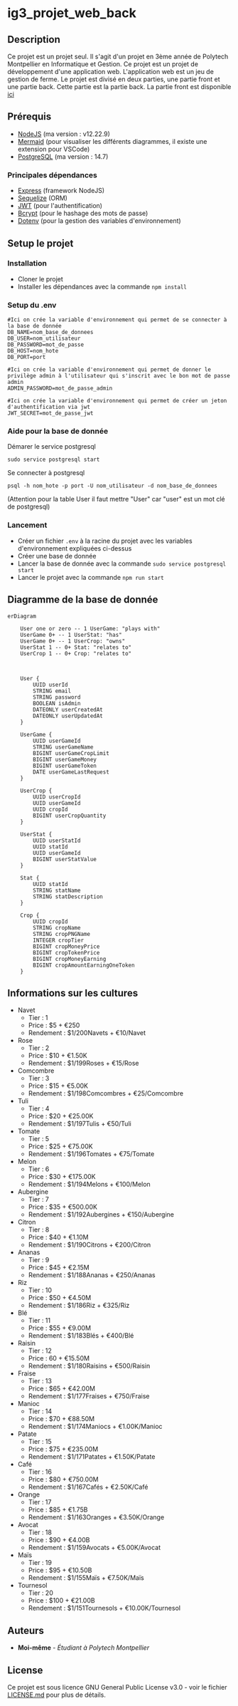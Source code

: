 # ig3_projet_web_back

## Description

Ce projet est un projet seul. Il s'agit d'un projet en 3ème année de Polytech Montpellier en Informatique et Gestion. Ce projet est un projet de développement d'une application web. L'application web est un jeu de gestion de ferme. Le projet est divisé en deux parties, une partie front et une partie back. Cette partie est la partie back. La partie front est disponible [ici](https://github.com/TAIP25/ig3_projet_web_front)

## Prérequis

-   [NodeJS](https://nodejs.org/en/) (ma version : v12.22.9)
-   [Mermaid](https://mermaid-js.github.io/mermaid/#/) (pour visualiser les différents diagrammes, il existe une extension pour VSCode)
-   [PostgreSQL](https://www.postgresql.org/) (ma version : 14.7)

### Principales dépendances

-   [Express](https://expressjs.com/fr/) (framework NodeJS)
-   [Sequelize](https://sequelize.org/) (ORM)
-   [JWT](https://jwt.io/) (pour l'authentification)
-   [Bcrypt](https://www.npmjs.com/package/bcrypt) (pour le hashage des mots de passe)
-   [Dotenv](https://www.npmjs.com/package/dotenv) (pour la gestion des variables d'environnement)

## Setup le projet
### Installation

-   Cloner le projet
-   Installer les dépendances avec la commande `npm install`

### Setup du .env

    #Ici on crée la variable d'environnement qui permet de se connecter à la base de donnée
    DB_NAME=nom_base_de_donnees
    DB_USER=nom_utilisateur
    DB_PASSWORD=mot_de_passe
    DB_HOST=nom_hote
    DB_PORT=port

    #Ici on crée la variable d'environnement qui permet de donner le privilège admin à l'utilisateur qui s'inscrit avec le bon mot de passe admin
    ADMIN_PASSWORD=mot_de_passe_admin

    #Ici on crée la variable d'environnement qui permet de créer un jeton d'authentification via jwt
    JWT_SECRET=mot_de_passe_jwt

### Aide pour la base de donnée

Démarer le service postgresql

    sudo service postgresql start

Se connecter à postgresql
    
    psql -h nom_hote -p port -U nom_utilisateur -d nom_base_de_donnees

(Attention pour la table User il faut mettre "User" car "user" est un mot clé de postgresql)

### Lancement

-   Créer un fichier `.env` à la racine du projet avec les variables d'environnement expliquées ci-dessus
-   Créer une base de donnée
-   Lancer la base de donnée avec la commande `sudo service postgresql start`
-   Lancer le projet avec la commande `npm run start`


## Diagramme de la base de donnée

```mermaid
erDiagram
    
    User one or zero -- 1 UserGame: "plays with"
    UserGame 0+ -- 1 UserStat: "has"
    UserGame 0+ -- 1 UserCrop: "owns"
    UserStat 1 -- 0+ Stat: "relates to"
    UserCrop 1 -- 0+ Crop: "relates to"
    


    User {
        UUID userId
        STRING email
        STRING password 
        BOOLEAN isAdmin
        DATEONLY userCreatedAt
        DATEONLY userUpdatedAt
    }

    UserGame {
        UUID userGameId
        STRING userGameName
        BIGINT userGameCropLimit
        BIGINT userGameMoney
        BIGINT userGameToken
        DATE userGameLastRequest
    }

    UserCrop {
        UUID userCropId
        UUID userGameId
        UUID cropId
        BIGINT userCropQuantity
    }

    UserStat {
        UUID userStatId
        UUID statId
        UUID userGameId
        BIGINT userStatValue
    }

    Stat {
        UUID statId
        STRING statName
        STRING statDescription
    }

    Crop {
        UUID cropId
        STRING cropName
        STRING cropPNGName
        INTEGER cropTier
        BIGINT cropMoneyPrice
        BIGINT cropTokenPrice
        BIGINT cropMoneyEarning
        BIGINT cropAmountEarningOneToken
    }
```

## Informations sur les cultures

- Navet
    - Tier : 1
    - Price : $5 + €250
    - Rendement : $1/200Navets + €10/Navet
- Rose
    - Tier : 2
    - Price : $10 + €1.50K
    - Rendement : $1/199Roses + €15/Rose
- Comcombre
    - Tier : 3
    - Price : $15 + €5.00K
    - Rendement : $1/198Comcombres + €25/Comcombre 
- Tuli
    - Tier : 4
    - Price : $20 + €25.00K
    - Rendement : $1/197Tulis + €50/Tuli
- Tomate
    - Tier : 5
    - Price : $25 + €75.00K
    - Rendement : $1/196Tomates + €75/Tomate
- Melon
    - Tier : 6
    - Price : $30 + €175.00K
    - Rendement : $1/194Melons + €100/Melon
- Aubergine
    - Tier : 7
    - Price : $35 + €500.00K
    - Rendement : $1/192Aubergines + €150/Aubergine
- Citron
    - Tier : 8
    - Price : $40 + €1.10M
    - Rendement : $1/190Citrons + €200/Citron
- Ananas
    - Tier : 9
    - Price : $45 + €2.15M
    - Rendement : $1/188Ananas + €250/Ananas
- Riz
    - Tier : 10
    - Price : $50 + €4.50M
    - Rendement : $1/186Riz + €325/Riz
- Blé
    - Tier : 11
    - Price : $55 + €9.00M
    - Rendement : $1/183Blés + €400/Blé
- Raisin
    - Tier : 12
    - Price : 60 + €15.50M
    - Rendement : $1/180Raisins + €500/Raisin
- Fraise
    - Tier : 13
    - Price : $65 + €42.00M
    - Rendement : $1/177Fraises + €750/Fraise
- Manioc
    - Tier : 14
    - Price : $70 + €88.50M
    - Rendement : $1/174Maniocs + €1.00K/Manioc
- Patate
    - Tier : 15
    - Price : $75 + €235.00M
    - Rendement : $1/171Patates + €1.50K/Patate
- Café
    - Tier : 16
    - Price : $80 + €750.00M
    - Rendement : $1/167Cafés + €2.50K/Café
- Orange
    - Tier : 17
    - Price : $85 + €1.75B
    - Rendement : $1/163Oranges + €3.50K/Orange
- Avocat
    - Tier : 18
    - Price : $90 + €4.00B
    - Rendement : $1/159Avocats + €5.00K/Avocat
- Maïs
    - Tier : 19
    - Price : $95 + €10.50B
    - Rendement : $1/155Maïs + €7.50K/Maïs
- Tournesol
    - Tier : 20
    - Price : $100 + €21.00B
    - Rendement : $1/151Tournesols + €10.00K/Tournesol

## Auteurs

-   **Moi-même** - _Étudiant à Polytech Montpellier_

## License

Ce projet est sous licence GNU General Public License v3.0 - voir le fichier [LICENSE.md](LICENSE.md) pour plus de détails.